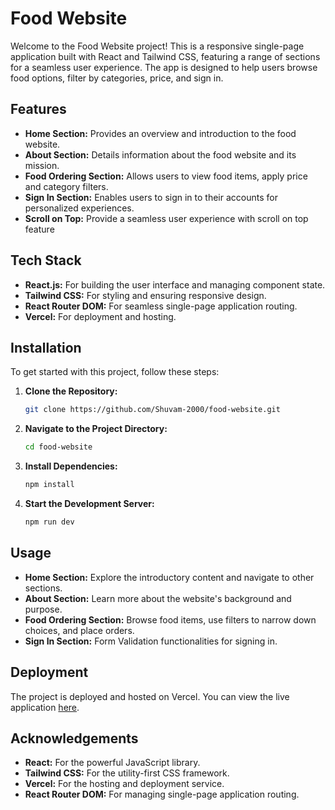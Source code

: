 # Food Website

Welcome to the Food Website project! This is a responsive single-page application built with React and Tailwind CSS, featuring a range of sections for a seamless user experience. The app is designed to help users browse food options, filter by categories, price, and sign in.

## Features

- **Home Section:** Provides an overview and introduction to the food website.
- **About Section:** Details information about the food website and its mission.
- **Food Ordering Section:** Allows users to view food items, apply price and category filters.
- **Sign In Section:** Enables users to sign in to their accounts for personalized experiences.
- **Scroll on Top:** Provide a seamless user experience with scroll on top feature

## Tech Stack

- **React.js:** For building the user interface and managing component state.
- **Tailwind CSS:** For styling and ensuring responsive design.
- **React Router DOM:** For seamless single-page application routing.
- **Vercel:** For deployment and hosting.

## Installation

To get started with this project, follow these steps:

1. **Clone the Repository:**

   ```bash
   git clone https://github.com/Shuvam-2000/food-website.git
   ```

2. **Navigate to the Project Directory:**

   ```bash
   cd food-website
   ```

3. **Install Dependencies:**

   ```bash
   npm install
   ```

4. **Start the Development Server:**

   ```bash
   npm run dev
   ```


## Usage

- **Home Section:** Explore the introductory content and navigate to other sections.
- **About Section:** Learn more about the website's background and purpose.
- **Food Ordering Section:** Browse food items, use filters to narrow down choices, and place orders.
- **Sign In Section:** Form Validation functionalities for signing in.

## Deployment

The project is deployed and hosted on Vercel. You can view the live application [here](https://food-website-with-react-js.vercel.app/).

## Acknowledgements

- **React:** For the powerful JavaScript library.
- **Tailwind CSS:** For the utility-first CSS framework.
- **Vercel:** For the hosting and deployment service.
- **React Router DOM:** For managing single-page application routing.

